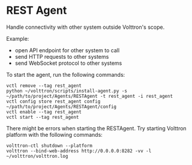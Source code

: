 # REST Agent

Handle connectivity with other system outside Volttron's scope.

Example:
- open API endpoint for other system to call
- send HTTP requests to other systems
- send WebSocket protocol to other systems

To start the agent, run the following commands:
```
vctl remove --tag rest_agent
python ~/volttron/scripts/install-agent.py -s ~/path/to/project/Agents/RESTAgent -t rest_agent -i rest_agent
vctl config store rest_agent config ~/path/to/project/Agents/RESTAgent/config
vctl enable --tag rest_agent
vctl start --tag rest_agent
```

There might be errors when starting the RESTAgent. Try starting Volttron platform with the following commands:
```
volttron-ctl shutdown --platform
volttron --bind-web-address http://0.0.0.0:8282 -vv -l ~/volttron/volttron.log
```
